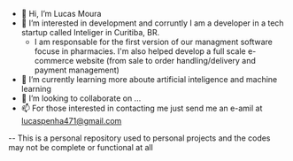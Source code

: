 - 👋 Hi, I’m Lucas Moura
- 👀 I’m interested in development and corruntly I am a developer in a tech startup called Inteliger in Curitiba, BR.
  - I am responsable for the first version of our managment software focuse in pharmacies. I'm also helped develop a full scale e-commerce website (from sale to order handling/delivery and payment management)
- 🌱 I’m currently learning more aboute artificial inteligence and machine learning
- 💞️ I’m looking to collaborate on ...
- 📫 For those interested in contacting me just send me an e-amil at lucaspenha471@gmail.com

-- This is a personal repository used to personal projects and the codes may not be complete or functional at all

<!---
mouralucas/mouralucas is a ✨ special ✨ repository because its `README.md` (this file) appears on your GitHub profile.
You can click the Preview link to take a look at your changes.
--->
